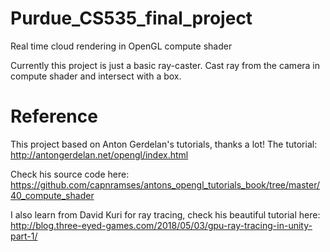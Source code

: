 # Purdue_CS535_final_project
Real time cloud rendering in OpenGL compute shader

Currently this project is just a basic ray-caster. Cast ray from the camera in compute shader and intersect with a box.

# Reference
This project based on Anton Gerdelan's tutorials, thanks a lot!
The tutorial: http://antongerdelan.net/opengl/index.html

Check his source code here:
https://github.com/capnramses/antons_opengl_tutorials_book/tree/master/40_compute_shader

I also learn from David Kuri for ray tracing, check his beautiful tutorial here:
http://blog.three-eyed-games.com/2018/05/03/gpu-ray-tracing-in-unity-part-1/
